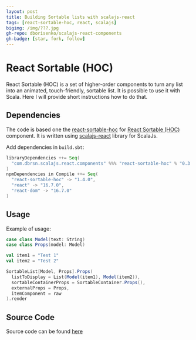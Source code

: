 ```yaml
---
layout: post
title: Building Sortable lists with scalajs-react
tags: [react-sortable-hoc, react, scalajs]
bigimg: /img/???.jpg
gh-repo: dborisenko/scalajs-react-components
gh-badge: [star, fork, follow]
---
```


# React Sortable (HOC)

React Sortable (HOC) is a set of higher-order components to turn any list into an animated, touch-friendly, sortable list. It is possible to use it with Scala. Here I will provide short instructions how to do that.

## Dependencies

The code is based one the [react-sortable-hoc](https://github.com/dborisenko/scalajs-react-components#react-sortable-hoc) for [React Sortable (HOC)](https://github.com/clauderic/react-sortable-hoc) component. It is written using [scalajs-react](https://github.com/japgolly/scalajs-react) library for ScalaJs.

Add dependencies in `build.sbt`:

```scala
libraryDependencies ++= Seq(
  "com.dbrsn.scalajs.react.components" %%% "react-sortable-hoc" % "0.3.1"
)
npmDependencies in Compile ++= Seq(
  "react-sortable-hoc" -> "1.4.0",
  "react" -> "16.7.0",
  "react-dom" -> "16.7.0"
)
```

## Usage

Example of usage:

```scala
case class Model(text: String)
case class Props(model: Model)

val item1 = "Test 1"
val item2 = "Test 2"

SortableList[Model, Props].Props(
  listToDisplay = List(Model(item1), Model(item2)),
  sortableContainerProps = SortableContainer.Props(),
  externalProps = Props,
  itemComponent = raw
).render
```

## Source Code

Source code can be found [here](https://github.com/dborisenko/scalajs-react-components)
